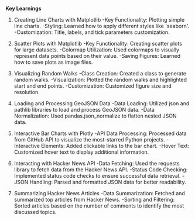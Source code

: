 **Key Learnings**

1. Creating Line Charts with Matplotlib
-Key Functionality: Plotting simple line charts.
-Styling: Learned how to apply different styles like 'seaborn'.
-Customization: Title, labels, and tick parameters customization.

2. Scatter Plots with Matplotlib
-Key Functionality: Creating scatter plots for large datasets.
-Colormap Utilization: Used colormaps to visually represent data points based on their value.
-Saving Figures: Learned how to save plots as image files.

3. Visualizing Random Walks
-Class Creation: Created a class to generate random walks.
-Visualization: Plotted the random walks and highlighted start and end points.
-Customization: Customized figure size and resolution.

4. Loading and Processing GeoJSON Data
-Data Loading: Utilized json and pathlib libraries to load and process GeoJSON data.
-Data Normalization: Used pandas.json_normalize to flatten nested JSON data.

5. Interactive Bar Charts with Plotly
-API Data Processing: Processed data from GitHub API to visualize the most-starred Python projects.
-Interactive Elements: Added clickable links to the bar chart.
-Hover Text: Customized hover text to display additional information.

6. Interacting with Hacker News API
-Data Fetching: Used the requests library to fetch data from the Hacker News API.
-Status Code Checking: Implemented status code checks to ensure successful data retrieval.
-JSON Handling: Parsed and formatted JSON data for better readability.

7. Summarizing Hacker News Articles
-Data Summarization: Fetched and summarized top articles from Hacker News.
-Sorting and Filtering: Sorted articles based on the number of comments to identify the most      discussed topics.
